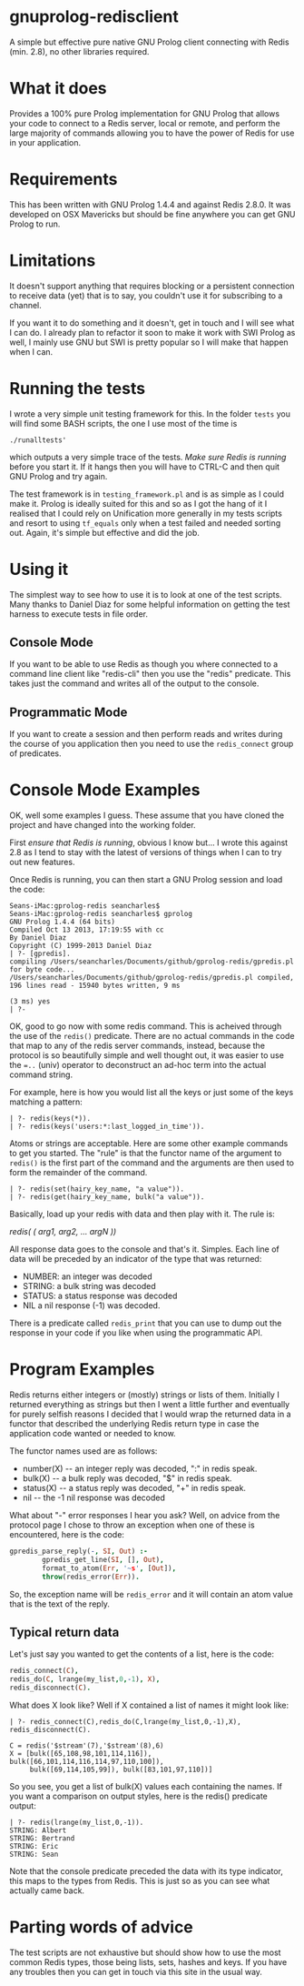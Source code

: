 gnuprolog-redisclient
=====================
A simple but effective pure native GNU Prolog client connecting with Redis
(min. 2.8), no other libraries required.

What it does
============
Provides a 100% pure Prolog implementation for GNU Prolog that allows your code to connect to a Redis server, local or remote, and perform the large majority of commands allowing you to have the power of Redis for use in your application.

Requirements
============
This has been written with GNU Prolog 1.4.4 and against Redis 2.8.0. It was developed on OSX Mavericks but should be fine anywhere you can get GNU Prolog to run.


Limitations
===========
It doesn't support anything that requires blocking or a persistent connection to receive data (yet) that is to say, you couldn't use it for subscribing to a channel.

If you want it to do something and it doesn't, get in touch and I will see what I can do. I already plan to refactor it soon to make it work with SWI Prolog as well, I mainly use GNU but SWI is pretty popular so I will make that happen when I can.

Running the tests
=================
I wrote a very simple unit testing framework for this. In the folder `tests` you will find some BASH scripts, the one I use most of the time is 

    ./runalltests'

which outputs a very simple trace of the tests. *Make sure Redis is running* before you start it. If it hangs then you will have to CTRL-C and then quit GNU Prolog and try again.

The test framework is in `testing_framework.pl`  and is as simple as I could make it. Prolog is ideally suited for this and so as I got the hang of it I realised that I could rely on Unification more generally in my tests scripts and resort to using `tf_equals` only when a test failed and needed sorting out. Again, it's simple but effective and did the job.


Using it
========
The simplest way to see how to use it is to look at one of the test scripts.
Many thanks to Daniel Diaz for some helpful information on getting the test harness to execute tests in file order.


Console Mode
------------
If you want to be able to use Redis as though you where connected to a command
line client like "redis-cli" then you use the "redis" predicate. This takes just the command and writes all of the output to the console.


Programmatic Mode
-----------------
If you want to create a session and then perform reads and writes during the
course of you application then you need to use the `redis_connect` group of predicates.


Console Mode Examples
=====================

OK, well some examples I guess. These assume that you have cloned the project
and have changed into the working folder.

First *ensure that Redis is running*, obvious I know but... I wrote this
against 2.8 as I tend to stay with the latest of versions of things when I can
to try out new features.

Once Redis is running, you can then start a GNU Prolog session and load the code:

    Seans-iMac:gprolog-redis seancharles$ 
    Seans-iMac:gprolog-redis seancharles$ gprolog
    GNU Prolog 1.4.4 (64 bits)
    Compiled Oct 13 2013, 17:19:55 with cc
    By Daniel Diaz
    Copyright (C) 1999-2013 Daniel Diaz
    | ?- [gpredis].
    compiling /Users/seancharles/Documents/github/gprolog-redis/gpredis.pl
    for byte code...
    /Users/seancharles/Documents/github/gprolog-redis/gpredis.pl compiled, 
    196 lines read - 15940 bytes written, 9 ms

    (3 ms) yes
    | ?- 

OK, good to go now with some redis command. This is acheived through the use of
the `redis()` predicate. There are no actual commands in the code that map to
any of the redis server commands, instead, because the protocol is so
beautifully simple and well thought out, it was easier to use the `=..` (univ)
operator to deconstruct an ad-hoc term into the actual command string.

For example, here is how you would list all the keys or just some of the keys
matching a pattern:

    | ?- redis(keys(*)).
    | ?- redis(keys('users:*:last_logged_in_time')).

Atoms or strings are acceptable. Here are some other example commands to get
you started. The "rule" is that the functor name of the argument to `redis()` is
the first part of the command and the arguments are then used to form the
remainder of the command.

    | ?- redis(set(hairy_key_name, "a value")).
    | ?- redis(get(hairy_key_name, bulk("a value")).

Basically, load up your redis with data and then play with it. The rule is:

*redis( <command> ( arg1, arg2, ... argN ))*

All response data goes to the console and that's it. Simples. Each line of data will be preceded by an indicator of the type that was returned:

  * NUMBER: an integer was decoded
  * STRING: a bulk string was decoded
  * STATUS: a status response was decoded
  * NIL     a nil response (-1) was decoded.
  
There is a predicate called `redis_print` that you can use to dump out the response in your code if you like when using the programmatic API.


Program Examples
================

Redis returns either integers or (mostly) strings or lists of them. Initially I returned everything as strings but then I went a little further and eventually for purely selfish reasons I decided that I would wrap the returned data in a functor that described the underlying Redis return type in case the application code wanted or needed to know.

The functor names used are as follows:

 * number(X) -- an integer reply was decoded, ":" in redis speak.
 * bulk(X) -- a bulk reply was decoded, "$" in redis speak.
 * status(X) -- a status reply was decoded, "+" in redis speak.
 * nil -- the -1 nil response was decoded

What about "-" error responses I hear you ask? Well, on advice from the protocol page I chose to throw an exception when one of these is encountered, here is the code:

```prolog
gpredis_parse_reply(-, SI, Out) :-
        gpredis_get_line(SI, [], Out),
        format_to_atom(Err, '~s', [Out]),
        throw(redis_error(Err)).
```

So, the exception name will be `redis_error` and it will contain an atom value that is the text of the reply.


Typical return data
-------------------
Let's just say you wanted to get the contents of a list, here is the code:

```prolog
redis_connect(C),
redis_do(C, lrange(my_list,0,-1), X),
redis_disconnect(C).
```

What does X look like? Well if X contained a list of names it might look like:

    | ?- redis_connect(C),redis_do(C,lrange(my_list,0,-1),X), redis_disconnect(C).

    C = redis('$stream'(7),'$stream'(8),6)
    X = [bulk([65,108,98,101,114,116]), bulk([66,101,114,116,114,97,110,100]),
         bulk([69,114,105,99]), bulk([83,101,97,110])]

So you see, you get a list of bulk(X) values each containing the names. If you want a comparison on output styles, here is the redis() predicate output:

    | ?- redis(lrange(my_list,0,-1)).
    STRING: Albert
    STRING: Bertrand
    STRING: Eric
    STRING: Sean

Note that the console predicate preceded the data with its type indicator, this maps to the types from Redis. This is just so as you can see what actually came back.


Parting words of advice
=======================
The test scripts are not exhaustive but should show how to use the most common Redis types, those being lists, sets, hashes and keys. If you have any troubles then you can get in touch via this site in the usual way.

